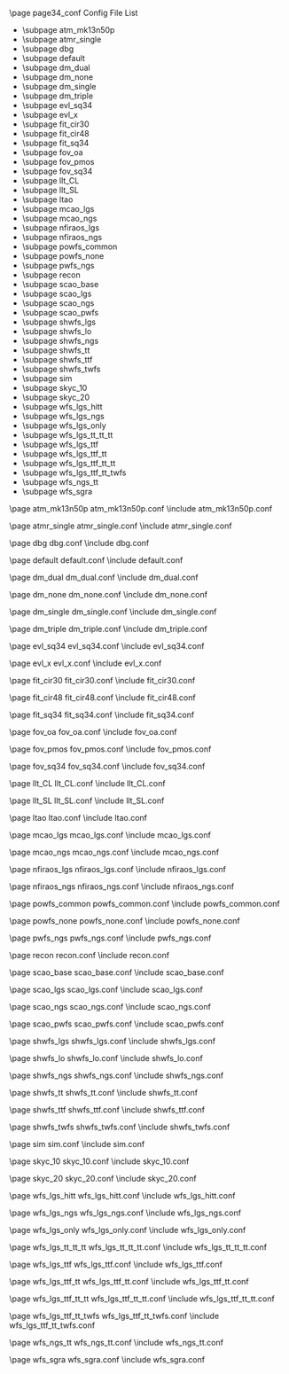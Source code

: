 \page page34_conf Config File List

- \subpage atm_mk13n50p
- \subpage atmr_single
- \subpage dbg
- \subpage default
- \subpage dm_dual
- \subpage dm_none
- \subpage dm_single
- \subpage dm_triple
- \subpage evl_sq34
- \subpage evl_x
- \subpage fit_cir30
- \subpage fit_cir48
- \subpage fit_sq34
- \subpage fov_oa
- \subpage fov_pmos
- \subpage fov_sq34
- \subpage llt_CL
- \subpage llt_SL
- \subpage ltao
- \subpage mcao_lgs
- \subpage mcao_ngs
- \subpage nfiraos_lgs
- \subpage nfiraos_ngs
- \subpage powfs_common
- \subpage powfs_none
- \subpage pwfs_ngs
- \subpage recon
- \subpage scao_base
- \subpage scao_lgs
- \subpage scao_ngs
- \subpage scao_pwfs
- \subpage shwfs_lgs
- \subpage shwfs_lo
- \subpage shwfs_ngs
- \subpage shwfs_tt
- \subpage shwfs_ttf
- \subpage shwfs_twfs
- \subpage sim
- \subpage skyc_10
- \subpage skyc_20
- \subpage wfs_lgs_hitt
- \subpage wfs_lgs_ngs
- \subpage wfs_lgs_only
- \subpage wfs_lgs_tt_tt_tt
- \subpage wfs_lgs_ttf
- \subpage wfs_lgs_ttf_tt
- \subpage wfs_lgs_ttf_tt_tt
- \subpage wfs_lgs_ttf_tt_twfs
- \subpage wfs_ngs_tt
- \subpage wfs_sgra


\page atm_mk13n50p atm_mk13n50p.conf
\include atm_mk13n50p.conf

\page atmr_single atmr_single.conf
\include atmr_single.conf

\page dbg dbg.conf
\include dbg.conf

\page default default.conf
\include default.conf

\page dm_dual dm_dual.conf
\include dm_dual.conf

\page dm_none dm_none.conf
\include dm_none.conf

\page dm_single dm_single.conf
\include dm_single.conf

\page dm_triple dm_triple.conf
\include dm_triple.conf

\page evl_sq34 evl_sq34.conf
\include evl_sq34.conf

\page evl_x evl_x.conf
\include evl_x.conf

\page fit_cir30 fit_cir30.conf
\include fit_cir30.conf

\page fit_cir48 fit_cir48.conf
\include fit_cir48.conf

\page fit_sq34 fit_sq34.conf
\include fit_sq34.conf

\page fov_oa fov_oa.conf
\include fov_oa.conf

\page fov_pmos fov_pmos.conf
\include fov_pmos.conf

\page fov_sq34 fov_sq34.conf
\include fov_sq34.conf

\page llt_CL llt_CL.conf
\include llt_CL.conf

\page llt_SL llt_SL.conf
\include llt_SL.conf

\page ltao ltao.conf
\include ltao.conf

\page mcao_lgs mcao_lgs.conf
\include mcao_lgs.conf

\page mcao_ngs mcao_ngs.conf
\include mcao_ngs.conf

\page nfiraos_lgs nfiraos_lgs.conf
\include nfiraos_lgs.conf

\page nfiraos_ngs nfiraos_ngs.conf
\include nfiraos_ngs.conf

\page powfs_common powfs_common.conf
\include powfs_common.conf

\page powfs_none powfs_none.conf
\include powfs_none.conf

\page pwfs_ngs pwfs_ngs.conf
\include pwfs_ngs.conf

\page recon recon.conf
\include recon.conf

\page scao_base scao_base.conf
\include scao_base.conf

\page scao_lgs scao_lgs.conf
\include scao_lgs.conf

\page scao_ngs scao_ngs.conf
\include scao_ngs.conf

\page scao_pwfs scao_pwfs.conf
\include scao_pwfs.conf

\page shwfs_lgs shwfs_lgs.conf
\include shwfs_lgs.conf

\page shwfs_lo shwfs_lo.conf
\include shwfs_lo.conf

\page shwfs_ngs shwfs_ngs.conf
\include shwfs_ngs.conf

\page shwfs_tt shwfs_tt.conf
\include shwfs_tt.conf

\page shwfs_ttf shwfs_ttf.conf
\include shwfs_ttf.conf

\page shwfs_twfs shwfs_twfs.conf
\include shwfs_twfs.conf

\page sim sim.conf
\include sim.conf

\page skyc_10 skyc_10.conf
\include skyc_10.conf

\page skyc_20 skyc_20.conf
\include skyc_20.conf

\page wfs_lgs_hitt wfs_lgs_hitt.conf
\include wfs_lgs_hitt.conf

\page wfs_lgs_ngs wfs_lgs_ngs.conf
\include wfs_lgs_ngs.conf

\page wfs_lgs_only wfs_lgs_only.conf
\include wfs_lgs_only.conf

\page wfs_lgs_tt_tt_tt wfs_lgs_tt_tt_tt.conf
\include wfs_lgs_tt_tt_tt.conf

\page wfs_lgs_ttf wfs_lgs_ttf.conf
\include wfs_lgs_ttf.conf

\page wfs_lgs_ttf_tt wfs_lgs_ttf_tt.conf
\include wfs_lgs_ttf_tt.conf

\page wfs_lgs_ttf_tt_tt wfs_lgs_ttf_tt_tt.conf
\include wfs_lgs_ttf_tt_tt.conf

\page wfs_lgs_ttf_tt_twfs wfs_lgs_ttf_tt_twfs.conf
\include wfs_lgs_ttf_tt_twfs.conf

\page wfs_ngs_tt wfs_ngs_tt.conf
\include wfs_ngs_tt.conf

\page wfs_sgra wfs_sgra.conf
\include wfs_sgra.conf



